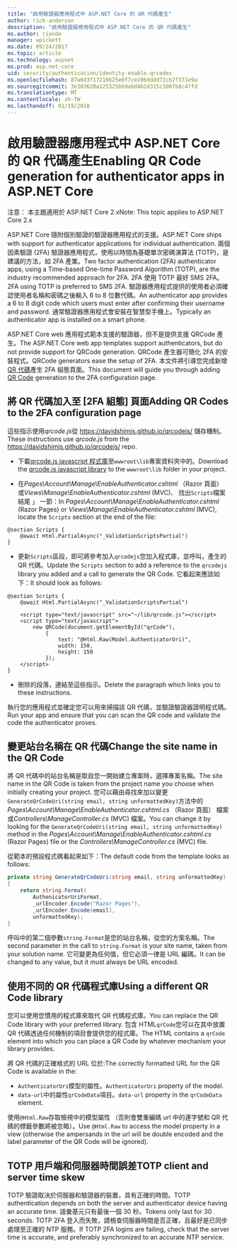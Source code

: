 ```yaml
---
title: "啟用驗證器應用程式中 ASP.NET Core 的 QR 代碼產生"
author: rick-anderson
description: "啟用驗證器應用程式中 ASP.NET Core 的 QR 代碼產生"
ms.author: riande
manager: wpickett
ms.date: 09/24/2017
ms.topic: article
ms.technology: aspnet
ms.prod: asp.net-core
uid: security/authentication/identity-enable-qrcodes
ms.openlocfilehash: 87a6d3f17216625e0f7ce206dddd72cb2f371e9a
ms.sourcegitcommit: 3e303620a125325bb9abd4b2d315c106fb8c47fd
ms.translationtype: MT
ms.contentlocale: zh-TW
ms.lasthandoff: 01/19/2018
---
```

# <a name="enabling-qr-code-generation-for-authenticator-apps-in-aspnet-core"></a><span data-ttu-id="28a23-103">啟用驗證器應用程式中 ASP.NET Core 的 QR 代碼產生</span><span class="sxs-lookup"><span data-stu-id="28a23-103">Enabling QR Code generation for authenticator apps in ASP.NET Core</span></span>

<span data-ttu-id="28a23-104">注意： 本主題適用於 ASP.NET Core 2.x</span><span class="sxs-lookup"><span data-stu-id="28a23-104">Note: This topic applies to ASP.NET Core 2.x</span></span>

<span data-ttu-id="28a23-105">ASP.NET Core 隨附個別驗證的驗證器應用程式的支援。</span><span class="sxs-lookup"><span data-stu-id="28a23-105">ASP.NET Core ships with support for authenticator applications for individual authentication.</span></span> <span data-ttu-id="28a23-106">兩個因素驗證 (2FA) 驗證器應用程式，使用以時間為基礎單次密碼演算法 (TOTP)，是建議的方法，如 2FA 產業。</span><span class="sxs-lookup"><span data-stu-id="28a23-106">Two factor authentication (2FA) authenticator apps, using a Time-based One-time Password Algorithm (TOTP), are the industry recommended approach for 2FA.</span></span> <span data-ttu-id="28a23-107">2FA 使用 TOTP 最好 SMS 2FA。</span><span class="sxs-lookup"><span data-stu-id="28a23-107">2FA using TOTP is preferred to SMS 2FA.</span></span> <span data-ttu-id="28a23-108">驗證器應用程式提供的使用者必須確認使用者名稱和密碼之後輸入 6 to 8 位數代碼。</span><span class="sxs-lookup"><span data-stu-id="28a23-108">An authenticator app provides a 6 to 8 digit code which users must enter after confirming their username and password.</span></span> <span data-ttu-id="28a23-109">通常驗證器應用程式會安裝在智慧型手機上。</span><span class="sxs-lookup"><span data-stu-id="28a23-109">Typically an authenticator app is installed on a smart phone.</span></span>

<span data-ttu-id="28a23-110">ASP.NET Core web 應用程式範本支援的驗證器，但不是提供支援 QRCode 產生。</span><span class="sxs-lookup"><span data-stu-id="28a23-110">The ASP.NET Core web app templates support authenticators, but do not provide support for QRCode generation.</span></span> <span data-ttu-id="28a23-111">QRCode 產生器可簡化 2FA 的安裝程式。</span><span class="sxs-lookup"><span data-stu-id="28a23-111">QRCode generators ease the setup of 2FA.</span></span> <span data-ttu-id="28a23-112">本文件將引導您完成新增[QR 代碼](https://wikipedia.org/wiki/QR_code)產生 2FA 組態頁面。</span><span class="sxs-lookup"><span data-stu-id="28a23-112">This document will guide you through adding [QR Code](https://wikipedia.org/wiki/QR_code) generation to the 2FA configuration page.</span></span>

## <a name="adding-qr-codes-to-the-2fa-configuration-page"></a><span data-ttu-id="28a23-113">將 QR 代碼加入至 [2FA 組態] 頁面</span><span class="sxs-lookup"><span data-stu-id="28a23-113">Adding QR Codes to the 2FA configuration page</span></span>

<span data-ttu-id="28a23-114">這些指示使用*qrcode.js*從 https://davidshimjs.github.io/qrcodejs/ 儲存機制。</span><span class="sxs-lookup"><span data-stu-id="28a23-114">These instructions use *qrcode.js* from the https://davidshimjs.github.io/qrcodejs/ repo.</span></span>

* <span data-ttu-id="28a23-115">下載[qrcode.js javascript 程式庫](https://davidshimjs.github.io/qrcodejs/)至`wwwroot\lib`專案資料夾中的。</span><span class="sxs-lookup"><span data-stu-id="28a23-115">Download the [qrcode.js javascript library](https://davidshimjs.github.io/qrcodejs/) to the `wwwroot\lib` folder in your project.</span></span>

* <span data-ttu-id="28a23-116">在*Pages\Account\Manage\EnableAuthenticator.cshtml* （Razor 頁面） 或*Views\Manage\EnableAuthenticator.cshtml* (MVC)、 找出`Scripts`檔案結尾 」 一節：</span><span class="sxs-lookup"><span data-stu-id="28a23-116">In *Pages\Account\Manage\EnableAuthenticator.cshtml* (Razor Pages) or *Views\Manage\EnableAuthenticator.cshtml* (MVC), locate the `Scripts` section at the end of the file:</span></span>

```cshtml
@section Scripts {
    @await Html.PartialAsync("_ValidationScriptsPartial")
}
```

* <span data-ttu-id="28a23-117">更新`Scripts`區段，即可將參考加入`qrcodejs`您加入程式庫，並呼叫，產生的 QR 代碼。</span><span class="sxs-lookup"><span data-stu-id="28a23-117">Update the `Scripts` section to add a reference to the `qrcodejs` library you added and a call to generate the QR Code.</span></span> <span data-ttu-id="28a23-118">它看起來應該如下：</span><span class="sxs-lookup"><span data-stu-id="28a23-118">It should look as follows:</span></span>

```cshtml
@section Scripts {
    @await Html.PartialAsync("_ValidationScriptsPartial")

    <script type="text/javascript" src="~/lib/qrcode.js"></script>
    <script type="text/javascript">
        new QRCode(document.getElementById("qrCode"),
            {
                text: "@Html.Raw(Model.AuthenticatorUri)",
                width: 150,
                height: 150
            });
    </script>
}
```

* <span data-ttu-id="28a23-119">刪除的段落，連結至這些指示。</span><span class="sxs-lookup"><span data-stu-id="28a23-119">Delete the paragraph which links you to these instructions.</span></span>

<span data-ttu-id="28a23-120">執行您的應用程式並確定您可以用來掃描該 QR 代碼，並驗證驗證器證明程式碼。</span><span class="sxs-lookup"><span data-stu-id="28a23-120">Run your app and ensure that you can scan the QR code and validate the code the authenticator proves.</span></span>

## <a name="change-the-site-name-in-the-qr-code"></a><span data-ttu-id="28a23-121">變更站台名稱在 QR 代碼</span><span class="sxs-lookup"><span data-stu-id="28a23-121">Change the site name in the QR Code</span></span>

<span data-ttu-id="28a23-122">將 QR 代碼中的站台名稱是取自您一開始建立專案時，選擇專案名稱。</span><span class="sxs-lookup"><span data-stu-id="28a23-122">The site name in the QR Code is taken from the project name you choose when initially creating your project.</span></span> <span data-ttu-id="28a23-123">您可以藉由尋找來加以變更`GenerateQrCodeUri(string email, string unformattedKey)`方法中的*Pages\Account\Manage\EnableAuthenticator.cshtml.cs* （Razor 頁面） 檔案或*Controllers\ManageController.cs* (MVC) 檔案。</span><span class="sxs-lookup"><span data-stu-id="28a23-123">You can change it by looking for the `GenerateQrCodeUri(string email, string unformattedKey)` method in the *Pages\Account\Manage\EnableAuthenticator.cshtml.cs* (Razor Pages) file or the *Controllers\ManageController.cs* (MVC) file.</span></span> 

<span data-ttu-id="28a23-124">從範本的預設程式碼看起來如下：</span><span class="sxs-lookup"><span data-stu-id="28a23-124">The default code from the template looks as follows:</span></span>

```c#
private string GenerateQrCodeUri(string email, string unformattedKey)
{
    return string.Format(
        AuthenicatorUriFormat,
        _urlEncoder.Encode("Razor Pages"),
        _urlEncoder.Encode(email),
        unformattedKey);
}
```

<span data-ttu-id="28a23-125">呼叫中的第二個參數`string.Format`是您的站台名稱，從您的方案名稱。</span><span class="sxs-lookup"><span data-stu-id="28a23-125">The second parameter in the call to `string.Format` is your site name, taken from your solution name.</span></span> <span data-ttu-id="28a23-126">它可變更為任何值，但它必須一律是 URL 編碼。</span><span class="sxs-lookup"><span data-stu-id="28a23-126">It can be changed to any value, but it must always be URL encoded.</span></span>

## <a name="using-a-different-qr-code-library"></a><span data-ttu-id="28a23-127">使用不同的 QR 代碼程式庫</span><span class="sxs-lookup"><span data-stu-id="28a23-127">Using a different QR Code library</span></span>

<span data-ttu-id="28a23-128">您可以使用您慣用的程式庫來取代 QR 代碼程式庫。</span><span class="sxs-lookup"><span data-stu-id="28a23-128">You can replace the QR Code library with your preferred library.</span></span> <span data-ttu-id="28a23-129">包含 HTML`qrCode`您可以在其中放置 QR 代碼透過任何機制的項目會提供您的程式庫。</span><span class="sxs-lookup"><span data-stu-id="28a23-129">The HTML contains a `qrCode` element into which you can place a QR Code by whatever mechanism your library provides.</span></span>

<span data-ttu-id="28a23-130">將 QR 代碼的正確格式的 URL 位於:</span><span class="sxs-lookup"><span data-stu-id="28a23-130">The correctly formatted URL for the QR Code is available in the:</span></span>

* <span data-ttu-id="28a23-131">`AuthenticatorUri`模型的屬性。</span><span class="sxs-lookup"><span data-stu-id="28a23-131">`AuthenticatorUri` property of the model.</span></span>
* <span data-ttu-id="28a23-132">`data-url`中的屬性`qrCodeData`項目。</span><span class="sxs-lookup"><span data-stu-id="28a23-132">`data-url` property in the `qrCodeData` element.</span></span> 

<span data-ttu-id="28a23-133">使用`@Html.Raw`存取檢視中的模型屬性 （否則會雙重編碼 url 中的連字號和 QR 代碼的標籤參數將被忽略）。</span><span class="sxs-lookup"><span data-stu-id="28a23-133">Use `@Html.Raw` to access the model property in a view (otherwise the ampersands in the url will be double encoded and the label parameter of the QR Code will be ignored).</span></span>

## <a name="totp-client-and-server-time-skew"></a><span data-ttu-id="28a23-134">TOTP 用戶端和伺服器時間誤差</span><span class="sxs-lookup"><span data-stu-id="28a23-134">TOTP client and server time skew</span></span>

<span data-ttu-id="28a23-135">TOTP 驗證取決於伺服器和驗證器的裝置，具有正確的時間。</span><span class="sxs-lookup"><span data-stu-id="28a23-135">TOTP authentication depends on both the server and authenticator device having an accurate time.</span></span> <span data-ttu-id="28a23-136">語彙基元只有最後一個 30 秒。</span><span class="sxs-lookup"><span data-stu-id="28a23-136">Tokens only last for 30 seconds.</span></span> <span data-ttu-id="28a23-137">TOTP 2FA 登入而失敗，請檢查伺服器時間是否正確，且最好是已同步處理至正確的 NTP 服務。</span><span class="sxs-lookup"><span data-stu-id="28a23-137">If TOTP 2FA logins are failing, check that the server time is accurate, and preferably synchronized to an accurate NTP service.</span></span>
